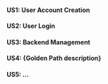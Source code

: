 #### <link to template slide> US1: User Account Creation

#### <link to template slide> US2: User Login

#### <link to template slide> US3: Backend Management

#### <link to template slide> US4: {Golden Path description}

#### <link to template slide> US5: …
